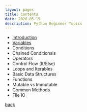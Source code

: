 ```yaml
---
layout: pages
title: Contents
date: 2020-05-15
description: Python Beginner Topics
---
```


- [Introduction](./intro.html)
- [Variables](./variables.html)
- Conditions
- Chained Conditionals
- Operators
- Control Flow (If/Else)
- Loops and Iterables
- Basic Data Structures
- Functions
- Mutable vs Immutable
- Common Methods
- File IO

[back](/Coding/Python/python.html)
